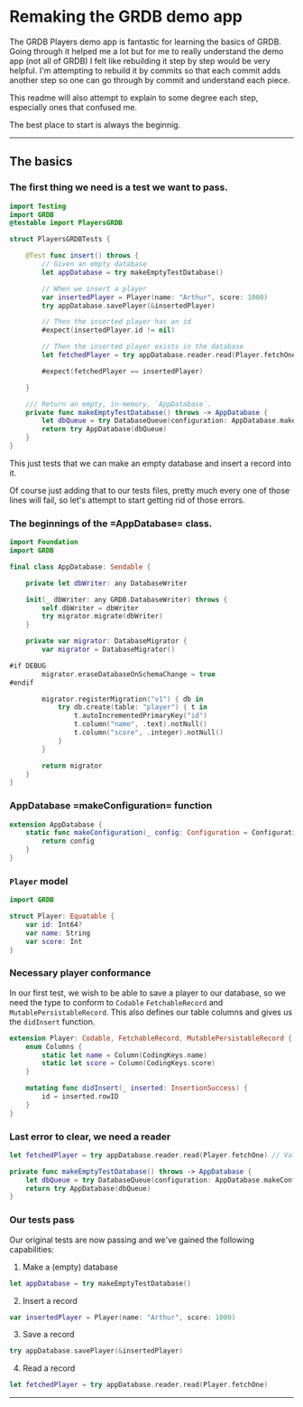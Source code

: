 # Remaking the GRDB demo app

The GRDB Players demo app is fantastic for learning the basics of GRDB.  Going through it helped me a lot but for me to really understand the demo app (not all of GRDB) I felt like rebuilding it step by step would be very helpful.  I'm attempting to rebuild it by commits so that each commit adds another step so one can go through by commit and understand each piece.

This readme will also attempt to explain to some degree each step, especially ones that confused me.

The best place to start is always the beginnig.

---

## The basics
### The first thing we need is a test we want to pass.

``` swift
import Testing
import GRDB
@testable import PlayersGRDB

struct PlayersGRDBTests {

    @Test func insert() throws {
        // Given an empty database
        let appDatabase = try makeEmptyTestDatabase()

        // When we insert a player
        var insertedPlayer = Player(name: "Arthur", score: 1000)
        try appDatabase.savePlayer(&insertedPlayer)

        // Then the inserted player has an id
        #expect(insertedPlayer.id != nil)

        // Then the inserted player exists in the database
        let fetchedPlayer = try appDatabase.reader.read(Player.fetchOne)

        #expect(fetchedPlayer == insertedPlayer)

    }

    /// Return an empty, in-memory, `AppDatabase`.
    private func makeEmptyTestDatabase() throws -> AppDatabase {
        let dbQueue = try DatabaseQueue(configuration: AppDatabase.makeConfiguration())
        return try AppDatabase(dbQueue)
    }
}
```

This just tests that we can make an empty database and insert a record into it.

Of course just adding that to our tests files, pretty much every one of those lines will fail, so let's attempt to start getting rid of those errors.

### The beginnings of the =AppDatabase= class.

``` swift
import Foundation
import GRDB

final class AppDatabase: Sendable {

    private let dbWriter: any DatabaseWriter

    init(_ dbWriter: any GRDB.DatabaseWriter) throws {
        self.dbWriter = dbWriter
        try migrator.migrate(dbWriter)
    }

    private var migrator: DatabaseMigrator {
        var migrator = DatabaseMigrator()

#if DEBUG
        migrator.eraseDatabaseOnSchemaChange = true
#endif

        migrator.registerMigration("v1") { db in
            try db.create(table: "player") { t in
                t.autoIncrementedPrimaryKey("id")
                t.column("name", .text).notNull()
                t.column("score", .integer).notNull()
            }
        }

        return migrator
    }
}
```

### AppDatabase =makeConfiguration= function

``` swift
extension AppDatabase {
    static func makeConfiguration(_ config: Configuration = Configuration()) -> Configuration {
        return config
    }
}
```

###  `Player` model

``` swift
import GRDB

struct Player: Equatable {
    var id: Int64?
    var name: String
    var score: Int
}
```

### Necessary player conformance

In our first test, we wish to be able to save a player to our database, so we need the type to conform to `Codable` `FetchableRecord` and `MutablePersistableRecord`.  This also defines our table columns and gives us the `didInsert` function.

``` swift
extension Player: Codable, FetchableRecord, MutablePersistableRecord {
    enum Columns {
        static let name = Column(CodingKeys.name)
        static let score = Column(CodingKeys.score)
    }

    mutating func didInsert(_ inserted: InsertionSuccess) {
        id = inserted.rowID
    }
}
```

### Last error to clear, we need a reader

``` swift
let fetchedPlayer = try appDatabase.reader.read(Player.fetchOne) // Value of type 'AppDatabase' has no member 'reader'
```

``` swift
private func makeEmptyTestDatabase() throws -> AppDatabase {
    let dbQueue = try DatabaseQueue(configuration: AppDatabase.makeConfiguration())
    return try AppDatabase(dbQueue)
}
```

### Our tests pass
Our original tests are now passing and we've gained the following capabilities:

1. Make a (empty) database
``` swift
let appDatabase = try makeEmptyTestDatabase()
```

2. Insert a record
``` swift
var insertedPlayer = Player(name: "Arthur", score: 1000)
```

3. Save a record
``` swift
try appDatabase.savePlayer(&insertedPlayer)
```

4. Read a record
``` swift
let fetchedPlayer = try appDatabase.reader.read(Player.fetchOne)
```


---
